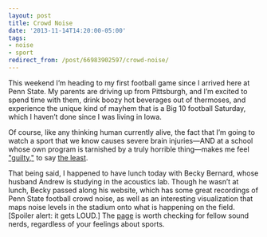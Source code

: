 ```yaml
---
layout: post 
title: Crowd Noise 
date: '2013-11-14T14:20:00-05:00' 
tags: 
- noise 
- sport 
redirect_from: /post/66983902597/crowd-noise/
---
```


This weekend I’m heading to my first football game since I arrived here at Penn State. My parents are driving up from Pittsburgh, and I’m excited to spend time with them, drink boozy hot beverages out of thermoses, and experience the unique kind of mayhem that is a Big 10 football Saturday, which I haven’t done since I was living in Iowa.

Of course, like any thinking human currently alive, the fact that I’m going to watch a sport that we know causes severe brain injuries—AND at a school whose own program is tarnished by a truly horrible thing—makes me feel ["guilty,"](http://espn.go.comfl/story/_/id/9932209fl-becoming-guilty-pleasure) to say [the least](http://espn.go.comfl/story/_/id/9941696/jonathan-martin-walked-twisted-world-led-incognito).

That being said, I happened to have lunch today with Becky Bernard, whose husband Andrew is studying in the acoustics lab. Though he wasn’t at lunch, Becky passed along his website, which has some great recordings of Penn State football crowd noise, as well as an interesting visualization that maps noise levels in the stadium onto what is happening on the field. [Spoiler alert: it gets LOUD.] The [page](http://sites.psu.edu/andrewbarnard/crowd-noise/) is worth checking for fellow sound nerds, regardless of your feelings about sports.

